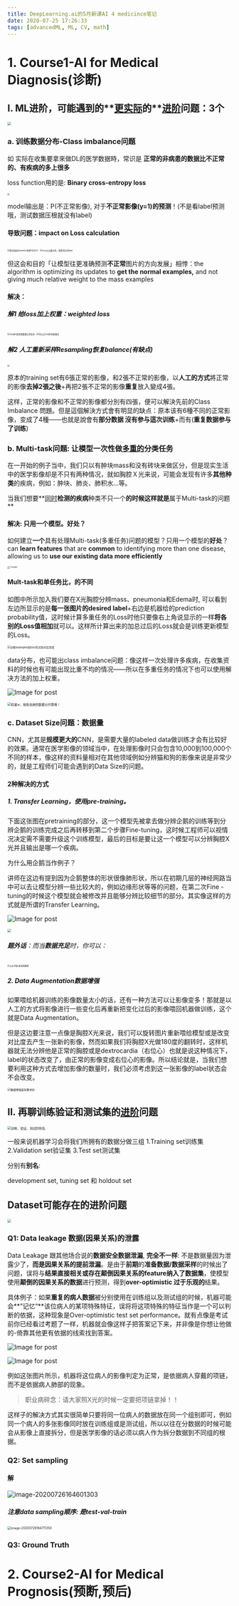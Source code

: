 ```yaml
---
title: DeepLearning.ai的5月新课AI 4 medicince笔记
date: 2020-07-25 17:26:33
tags: [advancedML, ML, CV, math]
---
```




# 1. Course1-AI for Medical Diagnosis(诊断)

## I. ML进阶，可能遇到的**<u>更实际</u>的**<u>进阶</u>问题：3个

<img src="https://tva1.sinaimg.cn/large/007S8ZIlgy1gh4delyjewj31520f2dmd.jpg" style="zoom:50%;" />

### a. 训练数据分布-Class imbalance问题

如 实际在收集要拿來做DL的医学数据時，常识是 **正常的非病患的数据比不正常的、有疾病的多上很多**

loss function用的是: **Binary cross-entropy loss**

<img src="https://tva1.sinaimg.cn/large/007S8ZIlgy1gh3d7i1s7tj30x606cwg8.jpg" style="zoom:33%;" />

model输出是：P(不正常影像), 对于**不正常影像(y=1)的预测**！(不是看label预测哦，测试数据压根就没有label)



#### 导致问题：impact on **Loss calculation**

<img src="https://tva1.sinaimg.cn/large/007S8ZIlgy1gh3daki4igj31g60oo7ge.jpg" alt="假设初始的classifier预测P均为0.5" style="zoom:30%;" />

<img src="https://tva1.sinaimg.cn/large/007S8ZIlgy1gh3dbxlo62j30rs07k0wq.jpg" alt="loss占比越大的，就是优化的bias" style="zoom:33%;" />

但这会和目的「让模型往更准确预测**不正常**图片的方向发展」相悖：the algorithm is optimizing  its updates to **get the normal examples,**  and not giving much relative weight to the mass examples

#### 解决：

##### 解1 给loss加上权重：weighted loss

<img src="https://tva1.sinaimg.cn/large/007S8ZIlgy1gh3dk2fxymj30y20hgdky.jpg" alt="weight就是类数量比的反向" style="zoom:33%;" />

<img src="https://tva1.sinaimg.cn/large/007S8ZIlgy1gh3djqzy7aj315a0ju480.jpg" alt="可以让loss的贡献接近" style="zoom:33%;" />

##### 解2  人工重新采样Resampling恢复balance(有缺点)

<img src="https://tva1.sinaimg.cn/large/007S8ZIlgy1gh3dvgvajhj31eq0mawt7.jpg" style="zoom:33%;" />

原本的training set有6張正常的影像，和2張不正常的影像，以**人工的方式**將正常的影像**去掉2張之後**+再把2張不正常的影像**重复**放入變成4張。

这样，正常的影像和不正常的影像都分別有四張，便可以解決先前的Class Imbalance 問題。但是這個解決方式會有明显的缺点：原本该有6種不同的正常影像，变成了4種——也就是說會有**部分数据 沒有参与這次训练**+而有(**重复数据参与了训练**)



### b. Multi-task问题: 让模型一次性做<u>多重的</u>分类任务

在一开始的例子当中，我们只以有肿块mass和没有砖块来做区分，但是现实生活中的医学影像却是不只有两种情况，就如胸腔Ｘ光来说，可能会发现有许多**其他种类**的疾病，例如：肿块、肺炎、肺积水…等。

当我们想要**<u>同时</u>**检测的疾病**种类不只一个**的时候这样就是**属于Multi-task的问题**

#### 解决: 只用一个模型。好处？

如何建立**一个**具有处理Multi-task(多重任务)问题的模型？只用一个模型的**好处**？can **learn features** that are **common** to identifying more than one disease,  allowing us to **use our existing data more efficiently**

<img src="https://tva1.sinaimg.cn/large/007S8ZIlgy1gh4dkfbai0j31ao0ba7as.jpg" alt="1 model" style="zoom:33%;" />



#### Mult-task和单任务比，的不同

如图中所示加入我们要在X光胸腔分辨mass、pneumonia和Edema时, 可以看到左边所显示的是**每一张图片的desired label**+右边是机器给的prediction probability值，这时候计算多重任务的Loss时他只要像右上角说显示的一样**将各别的Loss值相加**就可以。这样所计算出来的加总过后的Loss就会是训练更新模型的Loss。

<img src="https://tva1.sinaimg.cn/large/007S8ZIlgy1gh4diz8x92j30xc0gawjg.jpg" alt="训练examples和loss形式的对应改变" style="zoom:43%;" />

data分布，也可能出class imbalance问题：像这样一次处理许多疾病，在收集资料的时候也有可能出现比重不均的情况——所以在多重任务的情况下也可以使用解决方法的加上权重。

![Image for post](https://miro.medium.com/max/60/1*pOQ5doanwmA6jgpHMUaE2w.png?q=20)

<img src="https://tva1.sinaimg.cn/large/007S8ZIlgy1gh4dt34bvlj30vo09wgnp.jpg" alt="权重w，按各自病的数据分开算哦！" style="zoom:50%;" />



### c. Dataset Size问题：数据量

CNN，尤其是**规模更大的**CNN，是需要大量的labeled data做训练才会有比较好的效果。通常在医学影像的领域当中，在处理影像时只会包含10,000到100,000个不同的样本，像这样的资料量相对在其他领域例如分辨猫和狗的影像来说是非常少的，就是工程师们可能会遇到的Data Size的问题。

#### 2种解决的方式

##### **1. Transfer Learning，使用pre-training。**

下面这张图在pretraining的部分，这一个模型先被拿去做分辨企鹅的训练等到分辨企鹅的训练完成之后再转移到第二个步骤Fine-tuning，这时候工程师可以视情况决定需不需要升级这个训练模型，最后的目标是要让这一个模型可以分辨胸腔X光并且输出是哪一个疾病。

为什么用企鹅当作例子？

讲师在这边有提到因为企鹅整体的形状很像肺形状，所以在初期几层的神经网路当中可以去让模型分辨一些比较大的，例如边缘形状等等的问题，在第二次Fine -tuning的时候这个模型就会被修改并且能够分辨比较细节的部分。其实像这样的方式就是所谓的Transfer Learning。

![Image for post](https://miro.medium.com/max/60/1*eHrveqPrTYSDYJnE8Ai5wg.png?q=20)

<img src="https://tva1.sinaimg.cn/large/007S8ZIlgy1gh4ezmo6yvj30x80ey0y2.jpg" style="zoom:50%;" />

###### **题外话**：而当**数据充足**时，你可以：

<img src="https://tva1.sinaimg.cn/large/007S8ZIlgy1gh4h5xu7cmj31i40u0gst.jpg" alt="从头开始:新训练模型" style="zoom:33%;" />

##### **2. Data Augmentation数据增强**

如果喂给机器训练的影像数量太小的话，还有一种方法可以让影像变多！那就是以人工的方式将影像进行一些变化后再重新把变化过后的影像喂回机器做训练，这个就是Data Augmentation。

但是这边要注意一点像是胸腔X光来说，我们可以旋转图片重新喂给模型或是改变对比度去产生一张新的影像，然而如果我们将胸腔X光做180度的翻转时，这样机器就无法分辨他是正常的胸腔或是dextrocardia（右位心）也就是说这种情况下，label的状态改变了，由正常的影像变成右位心的影像。所以结论就是，当我们想要利用这种方式去增加影像的数量时，我们必须考虑到这一张影像的label状态会不会改变。

<img src="https://miro.medium.com/max/1390/1*PstRJ3s2Nw3mQEG3c5joug.png" alt="数据增强是有要求的" style="zoom:43%;" />



## II. 再聊训练验证和测试集的<u>进阶</u>问题

<img src="https://miro.medium.com/max/2279/1*GBsxeGzhvdr-iVTGc-dZaw.png" alt="训练、验证、测试的别名" style="zoom:50%;" />

一般来说机器学习会将我们所拥有的数据分做三组
1.Training set训练集 2.Validation set验证集 3.Test set测试集

分别有**别名**:

development set, tuning set 和 holdout set



## Dataset可能存在的进阶问题 

<img src="https://tva1.sinaimg.cn/large/007S8ZIlgy1gh4gt6lqzwj319g0bwtc2.jpg" style="zoom:50%;" />





### Q1: Data leakage 数据(因果关系)的泄露

Data Leakage 跟其他场合说的**数据安全数据泄漏**, **完全不一样**: 不是数据量因为泄露少了，**而是因果关系的提前泄漏**。是由于**前期**的**准备数据/数据采样**的时候出了问题，误将与**结果直接相关或存在颠倒因果关系的feature纳入了数据集**，使模型使用**颠倒的因果关系的数据**进行预测，得到**over-optimistic 过于乐观的**结果。



具体例子：如果**重复的病人数据**被分别使用在训练组以及测试组的时候，机器可能会**”记忆“**该位病人的某项特殊特征，误将将这项特殊的特征当作是一个可以判断的依据，这种现象是Over-optimistic test set performance。就有点像是考试前你已经看过考题了一样，机器就会像这样子把答案记下来，并非像是你想让他做的-倚靠其他更有依据的线索找到答案。

![Image for post](https://miro.medium.com/max/66/1*DUFe5zj6lhaO1zBnEZ3ZMw.png?q=20)

![Image for post](https://miro.medium.com/max/2847/1*DUFe5zj6lhaO1zBnEZ3ZMw.png)



例如这张图片所示，机器将这位病人的影像判定为正常，是依据病人穿戴的项链，而不是依据病人肺部的现象。

> 职业病碎念：请大家照X光的时候一定要把项链拿掉！！

这样子的解决方式其实很简单只要将同一位病人的数据放在同一个组别即可，例如同一个病人的多张影像同时放在训练组或是测试组，所以以往在分数据的时候可能会从影像上直接拆分，但是医学影像的话必须以病人作为拆分数据到不同组的根据。



### Q2: Set sampling

#### 解

![image-20200726164601303](https://tva1.sinaimg.cn/large/007S8ZIlgy1gh4gx81troj31d20d87bu.jpg)



##### 注意data sampling顺序: 是test-val-train

<img src="https://tva1.sinaimg.cn/large/007S8ZIlgy1gh4gygxttdj30ba06m0tz.jpg" alt="image-20200726164711350" style="zoom:50%;" />



### Q3: Ground Truth





# 2. Course2-AI for Medical Prognosis(预断,预后)


